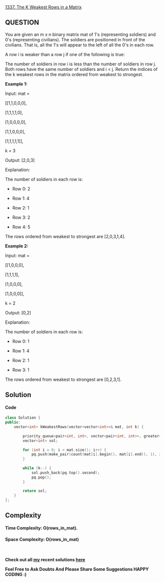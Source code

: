 [1337. The K Weakest Rows in a Matrix](https://leetcode.com/problems/the-k-weakest-rows-in-a-matrix/)

## **QUESTION**

You are given an m x n binary matrix mat of 1's (representing soldiers) and 0's (representing civilians). The soldiers are positioned in front of the civilians. That is, all the 1's will appear to the left of all the 0's in each row.

A row i is weaker than a row j if one of the following is true:

The number of soldiers in row i is less than the number of soldiers in row j.
Both rows have the same number of soldiers and i < j.
Return the indices of the k weakest rows in the matrix ordered from weakest to strongest.

 

__Example 1:__

Input: mat = 
  
[[1,1,0,0,0],
 
 [1,1,1,1,0],
 
 [1,0,0,0,0],
 
 [1,1,0,0,0],
 
 [1,1,1,1,1]], 

k = 3
  
Output: [2,0,3]

Explanation: 

The number of soldiers in each row is: 

- Row 0: 2 
  
- Row 1: 4 
  
- Row 2: 1 
  
- Row 3: 2 
  
- Row 4: 5 
  
The rows ordered from weakest to strongest are [2,0,3,1,4].
  
__Example 2:__

Input: mat = 
  
[[1,0,0,0],
 
 [1,1,1,1],
 
 [1,0,0,0],
 
 [1,0,0,0]], 

k = 2
  
Output: [0,2]

Explanation: 

The number of soldiers in each row is: 

- Row 0: 1 
  
- Row 1: 4 
  
- Row 2: 1 
  
- Row 3: 1 
  
The rows ordered from weakest to strongest are [0,2,3,1].


## **Solution**


#### **Code**

```cpp
class Solution {
public:
    vector<int> kWeakestRows(vector<vector<int>>& mat, int k) {
        
        priority_queue<pair<int, int>, vector<pair<int, int>>, greater<pair<int, int>>> pq;
        vector<int> sol;
        
        for (int i = 0; i < mat.size(); i++) {
            pq.push(make_pair(count(mat[i].begin(), mat[i].end(), 1), i));
        }
        
        while (k--) {
            sol.push_back(pq.top().second);
            pq.pop();
        }
        
        return sol;
    }
};
```

## **Complexity**

#### Time Complexity:  **O(rows_in_mat)**.

#### Space Complexity: **O(rows_in_mat)**

<br>

 __Check out all [my](https://leetcode.com/siddp6/) recent solutions [here](https://github.com/sidd6p/LeetCode)__

 
 __Feel Free to Ask Doubts
And Please Share Some Suggestions
HAPPY CODING :)__


